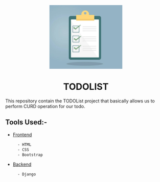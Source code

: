 <p align="center">
        <img src="./Image/todolist.jpg" align="center" alt="todolist-icon" height="200px"/>
</p>
<h1 align="center" style="border: 0;">TODOLIST</h1>

This repository contain the TODOList project that basically allows us to perform CURD operation for our todo.

## Tools Used:-

- [Frontend](#frontend)

        - HTML
        - CSS
        - Bootstrap

- [Backend](#backend)

        - Django
